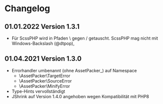 # Changelog

## **01.01.2022 Version 1.3.1**

- Für ScssPHP wird in Pfaden \ gegen / getauscht. ScssPHP mag nicht mit Windows-Backslash (@dtpop), 

## **01.04.2021 Version 1.3.0**

- Errorhandler umbenannt (ohne AssetPacker_) auf Namespace 
   - \AssetPacker\TargetError
   - \AssetPacker\SourceError
   - \AssetPacker\MinifyError
- Type-Hints vervollständigt
- JShrink auf Version 1.4.0 angehoben wegen Kompatibilität mit PHP8
